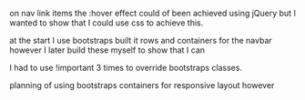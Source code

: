 on nav link items the :hover effect could of been achieved using jQuery but I wanted to show that I could use css to achieve this.

at the start I use bootstraps built it rows and containers for the navbar however I later build these myself to show that I can

I had to use !important 3 times to override bootstraps classes.

planning of using bootstraps containers for responsive layout however
